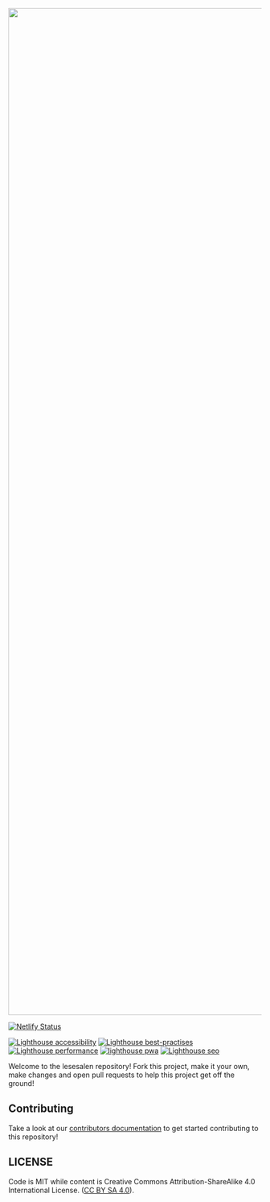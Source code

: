 <p align="center">
  <a href="https://www.lesesalen.com">
    <img alt="Lesesalen" src="https://raw.githubusercontent.com/mrboen94/lesesalen/master/content/assets/lesesalen-header.svg" width="2000" />
  </a>
</p>

[![Netlify Status](https://api.netlify.com/api/v1/badges/da7b1a36-2d0d-4d40-8c8f-1b608a1dabc3/deploy-status)](https://app.netlify.com/sites/lesesalen/deploys)

[![Lighthouse accessibility](https://raw.githubusercontent.com/mrboen94/lesesalen/design/content/assets/badges/lighthouse_accessibility.svg)](https://lighthouse-dot-webdotdevsite.appspot.com//lh/html?url=https%3A%2F%2Flesesalen.com)
[![Lighthouse best-practises](https://raw.githubusercontent.com/mrboen94/lesesalen/design/content/assets/badges/lighthouse_best-practices.svg)](https://lighthouse-dot-webdotdevsite.appspot.com//lh/html?url=https%3A%2F%2Flesesalen.com)
[![Lighthouse performance](https://raw.githubusercontent.com/mrboen94/lesesalen/design/content/assets/badges/lighthouse_performance.svg)](https://lighthouse-dot-webdotdevsite.appspot.com//lh/html?url=https%3A%2F%2Flesesalen.com)
[![lighthouse pwa](https://raw.githubusercontent.com/mrboen94/lesesalen/design/content/assets/badges/lighthouse_pwa.svg)](https://lighthouse-dot-webdotdevsite.appspot.com//lh/html?url=https%3A%2F%2Flesesalen.com)
[![Lighthouse seo](https://raw.githubusercontent.com/mrboen94/lesesalen/design/content/assets/badges/lighthouse_seo.svg)](https://lighthouse-dot-webdotdevsite.appspot.com//lh/html?url=https%3A%2F%2Flesesalen.com)

Welcome to the lesesalen repository! Fork this project, make it your own, make changes and open pull requests to help this project get off the ground!

## Contributing

Take a look at our [contributors
documentation](https://github.com/lesesalen/lesesalen/blob/master/CONTRIBUTING.md)
to get started contributing to this repository!

## LICENSE

Code is MIT while content is Creative Commons Attribution-ShareAlike 4.0
International License. ([CC BY SA
4.0](https://creativecommons.org/licenses/by-sa/4.0/)).
